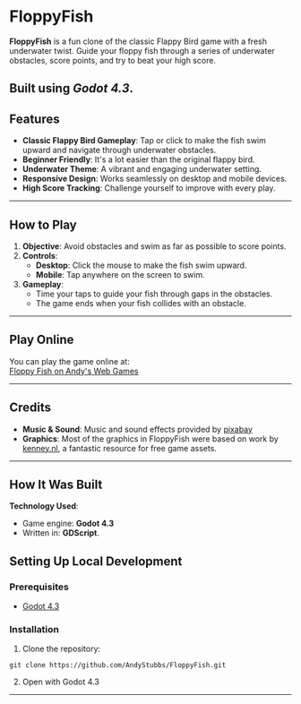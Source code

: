 # FloppyFish

**FloppyFish** is a fun clone of the classic Flappy Bird game with a fresh underwater twist. Guide your floppy fish through a series of underwater obstacles, score points, and try to beat your high score.

Built using *Godot 4.3*.
---

## Features

- **Classic Flappy Bird Gameplay**: Tap or click to make the fish swim upward and navigate through underwater obstacles.
- **Beginner Friendly**: It's a lot easier than the original flappy bird.
- **Underwater Theme**: A vibrant and engaging underwater setting.
- **Responsive Design**: Works seamlessly on desktop and mobile devices.
- **High Score Tracking**: Challenge yourself to improve with every play.

---

## How to Play

1. **Objective**: Avoid obstacles and swim as far as possible to score points.
2. **Controls**:
   - **Desktop**: Click the mouse to make the fish swim upward.
   - **Mobile**: Tap anywhere on the screen to swim.
3. **Gameplay**:
   - Time your taps to guide your fish through gaps in the obstacles.
   - The game ends when your fish collides with an obstacle.

---

## Play Online
You can play the game online at:  
[Floppy Fish on Andy's Web Games](https://www.andyswebgames.com/games/floppy)

---

## Credits

- **Music & Sound**: Music and sound effects provided by [pixabay](https://pixabay.com)
- **Graphics**: Most of the graphics in FloppyFish were based on work by [kenney.nl](https://kenney.nl), a fantastic resource for free game assets.

---

## How It Was Built

**Technology Used**:
- Game engine: **Godot 4.3**
- Written in: **GDScript**.

## Setting Up Local Development

### Prerequisites
- [Godot 4.3](https://godotengine.org/download/archive/)

### Installation
1. Clone the repository:
```
git clone https://github.com/AndyStubbs/FloppyFish.git
```
2. Open with Godot 4.3
---

